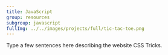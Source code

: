 ```yaml
---
title: JavaScript
group: resources
subgroup: javascript
fullImg: ../../images/projects/full/tic-tac-toe.png
---
```


Type a few sentences here describing the website CSS Tricks.